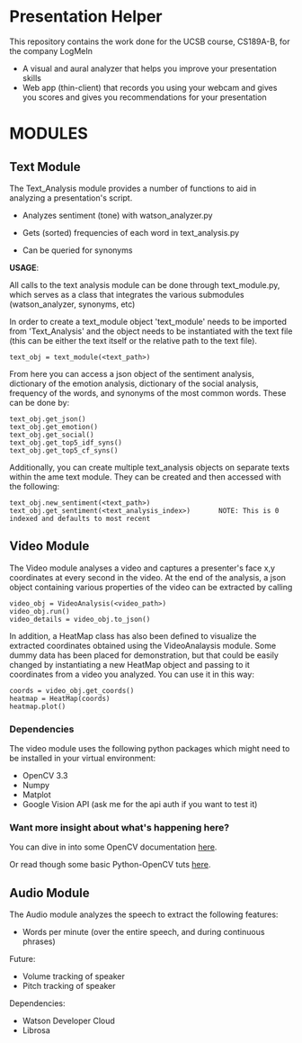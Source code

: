 # Presentation Helper
This repository contains the work done for the UCSB course, CS189A-B, for the company LogMeIn

- A visual and aural analyzer that helps you improve your presentation skills
- Web app (thin-client) that records you using your webcam and gives you scores and gives you recommendations for your presentation


# MODULES

## Text Module

The Text_Analysis module provides a number of functions to aid in analyzing a presentation's script.

- Analyzes sentiment (tone) with watson_analyzer.py

- Gets (sorted) frequencies of each word in text_analysis.py

- Can be queried for synonyms

**USAGE**:

All calls to the text analysis module can be done through text_module.py, which serves as a class that integrates the various submodules (watson_analyzer, synonyms, etc)

In order to create a text_module object 'text_module' needs to be imported from 'Text_Analysis' and the object needs to be instantiated with the text file (this can be either the text itself or the relative path to the text file).

```
text_obj = text_module(<text_path>)
```

From here you can access a json object of the sentiment analysis, dictionary of the emotion analysis, dictionary of the social analysis, frequency of the words, and synonyms of the most common words.  These can be done by:

```
text_obj.get_json()
text_obj.get_emotion()
text_obj.get_social()
text_obj.get_top5_idf_syns()
text_obj.get_top5_cf_syns()
```

Additionally, you can create multiple text_analysis objects on separate texts within the ame text module.  They can be created and then accessed with the following:

```
text_obj.new_sentiment(<text_path>)
text_obj.get_sentiment(<text_analysis_index>)		NOTE: This is 0 indexed and defaults to most recent
```

## Video Module

The Video module analyses a video and captures a presenter's face x,y coordinates at every second in the video. At the end of the analysis, a json object containing various properties of the video can be extracted by calling

```
video_obj = VideoAnalysis(<video_path>)
video_obj.run()
video_details = video_obj.to_json()
```

In addition, a HeatMap class has also been defined to visualize the extracted coordinates obtained using the VideoAnalaysis module. Some dummy data has been placed for demonstration, but that could be easily changed by instantiating a new HeatMap object and passing to it coordinates from a video you analyzed. You can use it in this way:

```
coords = video_obj.get_coords()
heatmap = HeatMap(coords)
heatmap.plot()
```

### Dependencies
The video module uses the following python packages which might need to be installed in your virtual environment:
* OpenCV 3.3
* Numpy
* Matplot
* Google Vision API (ask me for the api auth if you want to test it)

### Want more insight about what's happening here?

You can dive in into some OpenCV documentation [here](https://opencv-python-tutroals.readthedocs.io/en/latest/py_tutorials/py_video/py_lucas_kanade/py_lucas_kanade.html#lucas-kanade).

Or read though some basic Python-OpenCV tuts [here](https://pythonprogramming.net/haar-cascade-face-eye-detection-python-opencv-tutorial/?completed=/mog-background-reduction-python-opencv-tutorial/).

## Audio Module

The Audio module analyzes the speech to extract the following features:
- Words per minute (over the entire speech, and during continuous phrases)

Future:
- Volume tracking of speaker
- Pitch tracking of speaker

Dependencies:
* Watson Developer Cloud
* Librosa
